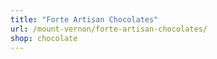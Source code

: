 ```yaml
---
title: "Forte Artisan Chocolates"
url: /mount-vernon/forte-artisan-chocolates/
shop: chocolate
---
```

